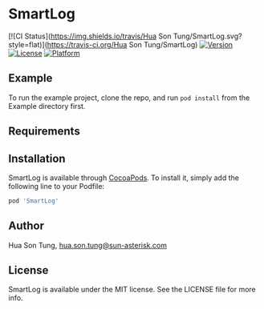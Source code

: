# SmartLog

[![CI Status](https://img.shields.io/travis/Hua Son Tung/SmartLog.svg?style=flat)](https://travis-ci.org/Hua Son Tung/SmartLog)
[![Version](https://img.shields.io/cocoapods/v/SmartLog.svg?style=flat)](https://cocoapods.org/pods/SmartLog)
[![License](https://img.shields.io/cocoapods/l/SmartLog.svg?style=flat)](https://cocoapods.org/pods/SmartLog)
[![Platform](https://img.shields.io/cocoapods/p/SmartLog.svg?style=flat)](https://cocoapods.org/pods/SmartLog)

## Example

To run the example project, clone the repo, and run `pod install` from the Example directory first.

## Requirements

## Installation

SmartLog is available through [CocoaPods](https://cocoapods.org). To install
it, simply add the following line to your Podfile:

```ruby
pod 'SmartLog'
```

## Author

Hua Son Tung, hua.son.tung@sun-asterisk.com

## License

SmartLog is available under the MIT license. See the LICENSE file for more info.
